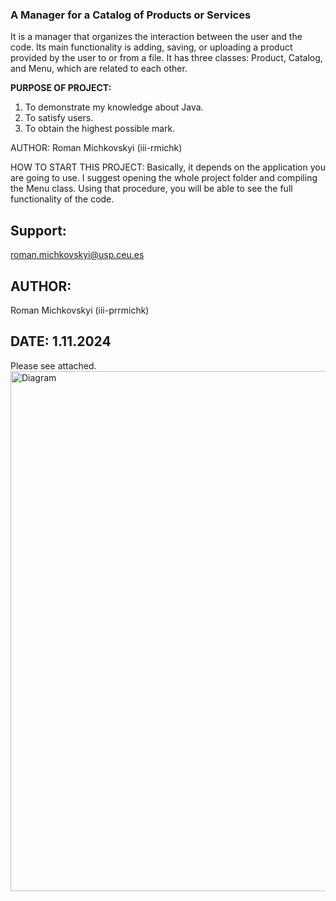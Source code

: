 ### A Manager for a Catalog of Products or Services

It is a manager that organizes the interaction between the user and the code. Its main functionality is adding, saving, or uploading a product provided by the user to or from a file. It has three classes: Product, Catalog, and Menu, which are related to each other. 

**PURPOSE OF PROJECT:**

1. To demonstrate my knowledge about Java.
2. To satisfy users.
3. To obtain the highest possible mark.




AUTHOR: Roman Michkovskyi (iii-rmichk)

HOW TO START THIS PROJECT: Basically, it depends on the application you are going to use. I suggest opening the whole project folder and compiling the Menu class. Using that procedure, you will be able to see the full functionality of the code.

## Support:
roman.michkovskyi@usp.ceu.es
## AUTHOR: 
Roman Michkovskyi (iii-prrmichk)
## DATE: 1.11.2024


Please see attached.
<img width="832" alt="Diagram" src="https://github.com/user-attachments/assets/00d46c2d-f90f-4a33-937d-6d35a9fa31c4">
